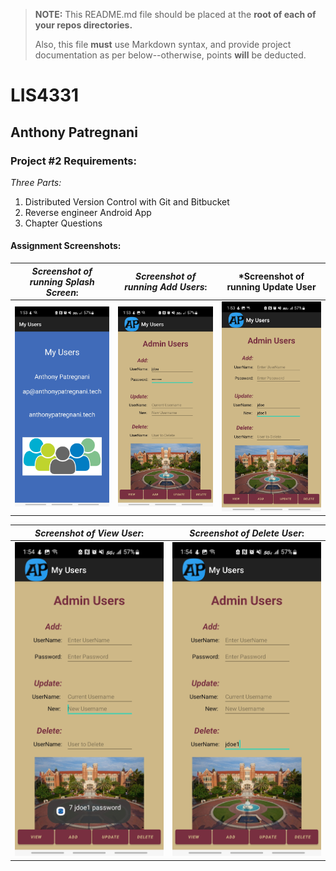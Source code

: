 > **NOTE:** This README.md file should be placed at the **root of each of your repos directories.**
>
>Also, this file **must** use Markdown syntax, and provide project documentation as per below--otherwise, points **will** be deducted.
>

# LIS4331

## Anthony Patregnani

### Project #2 Requirements:

*Three Parts:*

1. Distributed Version Control with Git and Bitbucket
2. Reverse engineer Android App
3. Chapter Questions




#### Assignment Screenshots:

| *Screenshot of running Splash Screen*:  |  *Screenshot of running Add Users*: | *Screenshot of running Update User |
|---|---|---|
| ![Splash Screen](img/Screenshot_20231205-135309_My%20Users.jpg)  |  ![Add Screen](img/Screenshot_20231205-135329_My%20Users.jpg) | ![Update Screen](img/Screenshot_20231205-135352_My%20Users.jpg) |

| *Screenshot of View User*: | *Screenshot of Delete User*: |
|---|---|
| ![View Calc](img/Screenshot_20231205-135403_My%20Users.jpg) | ![Delete Calc](img/Screenshot_20231205-135415_My%20Users.jpg) |



